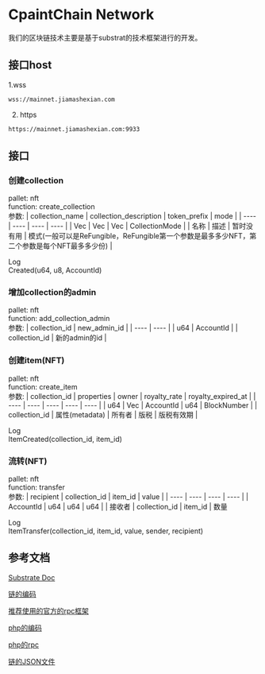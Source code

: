 # CpaintChain Network 

我们的区块链技术主要是基于substrat的技术框架进行的开发。

## 接口host

1.wss
```bash
wss://mainnet.jiamashexian.com
```
2. https
```bash
https://mainnet.jiamashexian.com:9933
```

## 接口

### 创建collection

pallet: nft  
function: create_collection  
参数:
|  collection_name   | collection_description  | token_prefix  | mode  |
|  ----  | ----  | ----  | ----  |
| Vec<U16>  | Vec<U16> | Vec<U8>  | CollectionMode |
| 名称  | 描述 | 暂时没有用  | 模式(一般可以是ReFungible，ReFungible第一个参数是最多多少NFT，第二个参数是每个NFT最多多少份) |

Log  
Created(u64, u8, AccountId)  

### 增加collection的admin

pallet: nft  
function: add_collection_admin  
参数:
|  collection_id   | new_admin_id  |
|  ----  | ----  |
| u64 | AccountId |
| collection_id  | 新的admin的id |

### 创建item(NFT)

pallet: nft  
function: create_item  
参数:
|  collection_id   | properties  |  owner   | royalty_rate  | royalty_expired_at  |
|  ----  | ----  | ----  | ----  | ----  |
| u64 | Vec<u8> | AccountId | u64 | BlockNumber |
| collection_id  | 属性(metadata) | 所有者  | 版税 | 版税有效期  |

Log  
ItemCreated(collection_id, item_id)  

### 流转(NFT)

pallet: nft  
function: transfer  
参数:
|  recipient   | collection_id  |  item_id   | value  |
|  ----  | ----  | ----  | ----  |
| AccountId | u64 | u64 | u64 |
| 接收者  | collection_id | item_id  | 数量 

Log  
ItemTransfer(collection_id, item_id, value, sender, recipient)


## 参考文档

 [Substrate Doc](https://docs.substrate.io/v3/getting-started/overview/)

[链的编码](https://docs.substrate.io/v3/advanced/scale-codec/)

[推荐使用的官方的rpc框架](https://github.com/polkadot-js/api)

[php的编码](https://github.com/gmajor-encrypt/php-scale-codec)

[php的rpc](https://github.com/gmajor-encrypt/php-substrate-api)

[链的JSON文件](https://github.com/uni-arts-chain/uni-arts-network/blob/master/runtime/fuxi/types.json)


